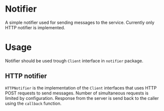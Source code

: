 # Notifier
A simple notifier used for sending messages to the service. Currently only HTTP notifier is implemented. 

# Usage
Notifier should be used trough `Client` interface in `notifier` package.

## HTTP notifier
`HTTPNotifier` is the implementation of the `Client` interfaces that uses HTTP POST requests to send messages. Number of simultaneous requests is limited by configuration. Response from the server is send back to the caller using the `callback` function.